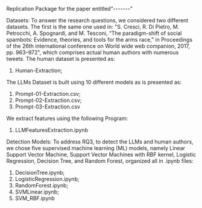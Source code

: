 Replication Package for the paper entitled"-------"

Datasets: To answer the research questions, we considered two different datasets. The first is the same one used in: "S. Cresci, R. Di Pietro, M. Petrocchi, A. Spognardi, and M. Tesconi, “The paradigm-shift of social spambots: Evidence, theories, and tools for the arms race,” in Proceedings of the 26th international conference on World wide web companion, 2017, pp. 963–972", which comprises actual human authors with numerous tweets. The human dataset is presented as: 

1. Human-Extraction;
   
The LLMs Dataset is built using 10 different models as is presented as: 
1. Prompt-01-Extraction.csv;
2. Prompt-02-Extraction.csv;
3. Prompt-03-Extraction.csv

We extract features using the following Program:

1. LLMFeaturesExtraction.ipynb


Detection Models: To address RQ3, to detect the LLMs and human authors, we chose five supervised machine learning (ML) models, namely Linear Support Vector Machine, Support Vector Machines with RBF kernel, Logistic Regression, Decision Tree, and Random Forest, organized all in .ipynb files:

1. DecisionTree.ipynb;
2. LogisticRegression.ipynb;
3. RandomForest.ipynb;
4. SVMLinear.ipynb;
5. SVM_RBF.ipynb
